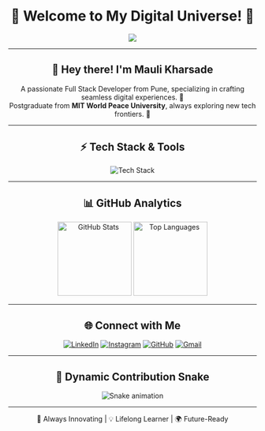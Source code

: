 <h1 align="center">🚀 Welcome to My Digital Universe! 🚀</h1>

<p align="center">
  <img src="https://readme-typing-svg.herokuapp.com?font=Orbitron&size=25&color=00D9FF&center=true&vCenter=true&width=600&lines=Full+Stack+Developer;Big+Data+Enthusiast;Tech+Explorer;MITWPU+Postgraduate"/>
</p>

---

<h2 align="center">👋 Hey there! I'm Mauli Kharsade</h2>

<p align="center">A passionate Full Stack Developer from Pune, specializing in crafting seamless digital experiences. 🚀
<br>Postgraduate from <strong>MIT World Peace University</strong>, always exploring new tech frontiers. 🌌</p>

---

<h2 align="center">⚡ Tech Stack & Tools</h2>
<p align="center">
  <img src="https://skillicons.dev/icons?i=js,ts,react,html,css,python,java,csharp,nodejs,mysql,mongodb,git,docker,linux&theme=dark" alt="Tech Stack"/>
</p>

---

<h2 align="center">📊 GitHub Analytics</h2>
<div align="center">
  <img src="https://github-readme-stats.vercel.app/api?username=maulikharsade&show_icons=true&theme=radical&hide_border=true" height="150" alt="GitHub Stats" />
  <img src="https://github-readme-stats.vercel.app/api/top-langs/?username=maulikharsade&layout=compact&theme=radical&hide_border=true" height="150" alt="Top Languages" />
</div>

---

<h2 align="center">🌐 Connect with Me</h2>
<p align="center">
  <a href="#"><img src="https://img.shields.io/badge/LinkedIn-0077B5?style=for-the-badge&logo=linkedin&logoColor=white" alt="LinkedIn"/></a>
  <a href="#"><img src="https://img.shields.io/badge/Instagram-E4405F?style=for-the-badge&logo=instagram&logoColor=white" alt="Instagram"/></a>
  <a href="#"><img src="https://img.shields.io/badge/GitHub-181717?style=for-the-badge&logo=github&logoColor=white" alt="GitHub"/></a>
  <a href="#"><img src="https://img.shields.io/badge/Gmail-D14836?style=for-the-badge&logo=gmail&logoColor=white" alt="Gmail"/></a>
</p>

---

<h2 align="center">🐍 Dynamic Contribution Snake</h2>
<p align="center">
  <img src="https://raw.githubusercontent.com/maulikharsade/maulikharsade/output/snake.svg" alt="Snake animation" />
</p>

---

<p align="center">🚀 Always Innovating | 💡 Lifelong Learner | 🌍 Future-Ready</p>

